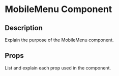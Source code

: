 # MobileMenu Component

## Description
Explain the purpose of the MobileMenu component.

## Props
List and explain each prop used in the component.